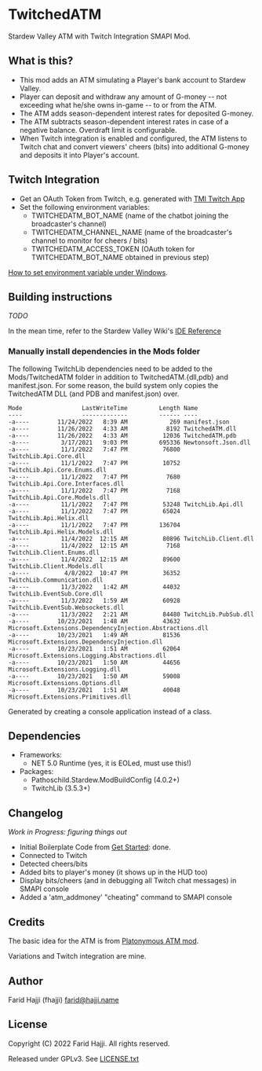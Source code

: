 # TwitchedATM

Stardew Valley ATM with Twitch Integration SMAPI Mod.

## What is this?

* This mod adds an ATM simulating a Player's bank account to Stardew Valley.
* Player can deposit and withdraw any amount of G-money -- not exceeding what he/she owns in-game -- to or from the ATM.
* The ATM adds season-dependent interest rates for deposited G-money.
* The ATM subtracts season-dependent interest rates in case of a negative balance. Overdraft limit is configurable.
* When Twitch integration is enabled and configured, the ATM listens to Twitch chat and convert viewers' cheers (bits) into additional G-money and deposits it into Player's account.

## Twitch Integration

* Get an OAuth Token from Twitch, e.g. generated with [TMI Twitch App](https://twitchapps.com/tmi/)
* Set the following environment variables:
  - TWITCHEDATM_BOT_NAME (name of the chatbot joining the broadcaster's channel)
  - TWITCHEDATM_CHANNEL_NAME (name of the broadcaster's channel to monitor for cheers / bits)
  - TWITCHEDATM_ACCESS_TOKEN (OAuth token for TWITCHEDATM_BOT_NAME obtained in previous step)

[How to set environment variable under Windows](https://learn.microsoft.com/en-us/powershell/module/microsoft.powershell.core/about/about_environment_variables?view=powershell-7.3).

## Building instructions

_TODO_

In the mean time, refer to the Stardew Valley Wiki's [IDE Reference](https://stardewvalleywiki.com/Modding:IDE_reference)

### Manually install dependencies in the Mods folder

The following TwitchLib dependencies need to be added to the Mods/TwitchedATM folder in addition to TwitchedATM.{dll,pdb} and manifest.json. For some reason, the build system only copies the TwitchedATM DLL (and PDB and manifest.json) over.

```
Mode                 LastWriteTime         Length Name
----                 -------------         ------ ----
-a----        11/24/2022   8:39 AM            269 manifest.json
-a----        11/26/2022   4:33 AM           8192 TwitchedATM.dll
-a----        11/26/2022   4:33 AM          12036 TwitchedATM.pdb
-a----         3/17/2021   9:03 PM         695336 Newtonsoft.Json.dll
-a----         11/1/2022   7:47 PM          76800 TwitchLib.Api.Core.dll
-a----         11/1/2022   7:47 PM          10752 TwitchLib.Api.Core.Enums.dll
-a----         11/1/2022   7:47 PM           7680 TwitchLib.Api.Core.Interfaces.dll
-a----         11/1/2022   7:47 PM           7168 TwitchLib.Api.Core.Models.dll
-a----         11/1/2022   7:47 PM          53248 TwitchLib.Api.dll
-a----         11/1/2022   7:47 PM          65024 TwitchLib.Api.Helix.dll
-a----         11/1/2022   7:47 PM         136704 TwitchLib.Api.Helix.Models.dll
-a----         11/4/2022  12:15 AM          80896 TwitchLib.Client.dll
-a----         11/4/2022  12:15 AM           7168 TwitchLib.Client.Enums.dll
-a----         11/4/2022  12:15 AM          89600 TwitchLib.Client.Models.dll
-a----          4/8/2022  10:47 PM          36352 TwitchLib.Communication.dll
-a----         11/3/2022   1:42 AM          44032 TwitchLib.EventSub.Core.dll
-a----         11/3/2022   1:59 AM          60928 TwitchLib.EventSub.Websockets.dll
-a----         11/3/2022   2:21 AM          84480 TwitchLib.PubSub.dll
-a----        10/23/2021   1:48 AM          43632 Microsoft.Extensions.DependencyInjection.Abstractions.dll
-a----        10/23/2021   1:49 AM          81536 Microsoft.Extensions.DependencyInjection.dll
-a----        10/23/2021   1:51 AM          62064 Microsoft.Extensions.Logging.Abstractions.dll
-a----        10/23/2021   1:50 AM          44656 Microsoft.Extensions.Logging.dll
-a----        10/23/2021   1:50 AM          59008 Microsoft.Extensions.Options.dll
-a----        10/23/2021   1:51 AM          40048 Microsoft.Extensions.Primitives.dll
```

Generated by creating a console application instead of a class.

## Dependencies

* Frameworks:
  - NET 5.0 Runtime (yes, it is EOLed, must use this!)
* Packages:
  - Pathoschild.Stardew.ModBuildConfig (4.0.2+)
  - TwitchLib (3.5.3+)

## Changelog

_Work in Progress: figuring things out_

* Initial Boilerplate Code from [Get Started](https://stardewvalleywiki.com/Modding:Modder_Guide/Get_Started): done.
* Connected to Twitch
* Detected cheers/bits
* Added bits to player's money (it shows up in the HUD too)
* Display bits/cheers (and in debugging all Twitch chat messages) in SMAPI console
* Added a 'atm_addmoney' "cheating" command to SMAPI console

## Credits

The basic idea for the ATM is from [Platonymous ATM mod](https://github.com/Platonymous/Stardew-Valley-Mods/tree/master/ATM).

Variations and Twitch integration are mine.

## Author

Farid Hajji (fhajji) <farid@hajji.name>

## License

Copyright (C) 2022 Farid Hajji. All rights reserved.

Released under GPLv3. See [LICENSE.txt](LICENSE.txt)
